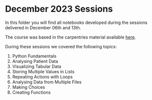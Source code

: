 # December 2023 Sessions

In this folder you will find all notebooks developed during the sessions
delivered in December 06th and 13th.

The course was based in the carpentries material available
[here](https://swcarpentry.github.io/python-novice-inflammation/).

During these sessions we covered the following topics:

1. Python Fundamentals
2. Analysing Patient Data
3. Visualizing Tabular Data
4. Storing Multiple Values in Lists
5. Repeating Actions with Loops
6. Analysing Data from Multiple Files
7. Making Choices
8. Creating Functions
